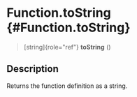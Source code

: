 Function.toString {#Function.toString}
=================

> [string]{role="ref"} **toString** ()

Description
-----------

Returns the function definition as a string.
